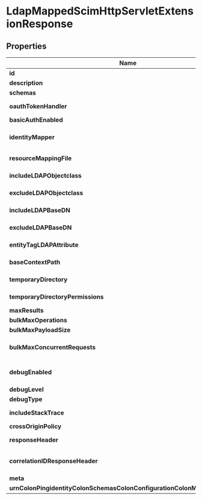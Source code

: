 

# LdapMappedScimHttpServletExtensionResponse


## Properties

| Name | Type | Description | Notes |
|------------ | ------------- | ------------- | -------------|
|**id** | **String** | Name of the HTTP Servlet Extension |  |
|**description** | **String** | A description for this HTTP Servlet Extension |  [optional] |
|**schemas** | **List&lt;EnumldapMappedScimHttpServletExtensionSchemaUrn&gt;** |  |  |
|**oauthTokenHandler** | **String** | Specifies the OAuth Token Handler implementation that should be used to validate OAuth 2.0 bearer tokens when they are included in a SCIM request. |  [optional] |
|**basicAuthEnabled** | **Boolean** | Enables HTTP Basic authentication, using a username and password. |  [optional] |
|**identityMapper** | **String** | Specifies the name of the identity mapper that is to be used to match the username included in the HTTP Basic authentication header to the corresponding user in the directory. |  [optional] |
|**resourceMappingFile** | **String** | The path to an XML file defining the resources supported by the SCIM interface and the SCIM-to-LDAP attribute mappings to use. |  [optional] |
|**includeLDAPObjectclass** | **List&lt;String&gt;** | Specifies the LDAP object classes that should be exposed directly as SCIM resources. |  [optional] |
|**excludeLDAPObjectclass** | **List&lt;String&gt;** | Specifies the LDAP object classes that should be not be exposed directly as SCIM resources. |  [optional] |
|**includeLDAPBaseDN** | **List&lt;String&gt;** | Specifies the base DNs for the branches of the DIT that should be exposed via the Identity Access API. |  [optional] |
|**excludeLDAPBaseDN** | **List&lt;String&gt;** | Specifies the base DNs for the branches of the DIT that should not be exposed via the Identity Access API. |  [optional] |
|**entityTagLDAPAttribute** | **String** | Specifies the LDAP attribute whose value should be used as the entity tag value to enable SCIM resource versioning support. |  [optional] |
|**baseContextPath** | **String** | The context path to use to access the SCIM interface. The value must start with a forward slash and must represent a valid HTTP context path. |  |
|**temporaryDirectory** | **String** | Specifies the location of the directory that is used to create temporary files containing SCIM request data. |  |
|**temporaryDirectoryPermissions** | **String** | Specifies the permissions that should be applied to the directory that is used to create temporary files. |  |
|**maxResults** | **Integer** | The maximum number of resources that are returned in a response. |  [optional] |
|**bulkMaxOperations** | **Integer** | The maximum number of operations that are permitted in a bulk request. |  [optional] |
|**bulkMaxPayloadSize** | **String** | The maximum payload size in bytes of a bulk request. |  [optional] |
|**bulkMaxConcurrentRequests** | **Integer** | The maximum number of bulk requests that may be processed concurrently by the server. Any bulk request that would cause this limit to be exceeded is rejected with HTTP status code 503. |  [optional] |
|**debugEnabled** | **Boolean** | Enables debug logging of the SCIM SDK. Debug messages will be forwarded to the Directory Server debug logger with the scope of com.unboundid.directory.server.extensions.scim.SCIMHTTPServletExtension. |  [optional] |
|**debugLevel** | **EnumhttpServletExtensionDebugLevelProp** |  |  |
|**debugType** | **List&lt;EnumhttpServletExtensionDebugTypeProp&gt;** |  |  |
|**includeStackTrace** | **Boolean** | Indicates whether a stack trace of the thread which called the debug method should be included in debug log messages. |  |
|**crossOriginPolicy** | **String** | The cross-origin request policy to use for the HTTP Servlet Extension. |  [optional] |
|**responseHeader** | **List&lt;String&gt;** | Specifies HTTP header fields and values added to response headers for all requests. |  [optional] |
|**correlationIDResponseHeader** | **String** | Specifies the name of the HTTP response header that will contain a correlation ID value. Example values are \&quot;Correlation-Id\&quot;, \&quot;X-Amzn-Trace-Id\&quot;, and \&quot;X-Request-Id\&quot;. |  [optional] |
|**meta** | [**MetaMeta**](MetaMeta.md) |  |  [optional] |
|**urnColonPingidentityColonSchemasColonConfigurationColonMessagesColon20** | [**MetaUrnPingidentitySchemasConfigurationMessages20**](MetaUrnPingidentitySchemasConfigurationMessages20.md) |  |  [optional] |



